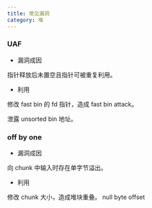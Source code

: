 ```yaml
---
title: 常见漏洞
category: 堆
---
```


### UAF

- 漏洞成因

指针释放后未置空且指针可被重复利用。

- 利用

修改 fast bin 的 fd 指针，造成 fast bin attack。

泄露 unsorted bin 地址。

### off by one

- 漏洞成因
  

向 chunk 中输入时存在单字节溢出。

- 利用

修改 chunk 大小，造成堆块重叠。
null byte offset